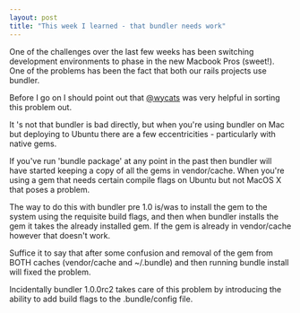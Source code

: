 ```yaml
---
layout: post
title: "This week I learned - that bundler needs work"
---
```


One of the challenges over the last few weeks has been switching development environments to phase in the new Macbook Pros (sweet!). One of the problems has been the fact that both our rails projects use bundler.
<!--more-->
Before I go on I should point out that [@wycats](http://www.twitter.com/wycats) was very helpful in sorting this problem out.

It 's not that bundler is bad directly, but when you're using bundler on Mac but deploying to Ubuntu there are a few eccentricities - particularly with native gems.

If you've run  'bundle package' at any point in the past then bundler will have started keeping a copy of all the gems in vendor/cache. When you're using a gem that needs certain compile flags on Ubuntu but not MacOS X that poses a problem.

The way to do this with bundler pre 1.0 is/was to install the gem to the system using the requisite build flags, and then when bundler installs the gem it takes the already installed gem. If the gem is already in vendor/cache however that doesn't work.

Suffice it to say that after some confusion and removal of the gem from BOTH caches (vendor/cache and ~/.bundle) and then running bundle install will fixed the problem.

Incidentally bundler 1.0.0rc2 takes care of this problem by introducing the ability to add build flags to the .bundle/config file.

